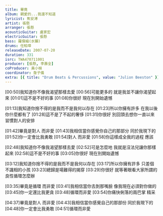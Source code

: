 ```yaml
---
title: 畢竟
album: 親愛的...我還不知道
lyricist: 焦安溥
artist: 張懸
arranger: 張懸
acousticGuitar: 盧家宏
electricGuitar: 張懸
bass: 羅偉綸(水獺)
drums: 任柏璋
releaseDate: 2007-07-20
duration: 331
isrc: TWA470711001
producer: [張懸, 李壽全]
coProducer: 黃小楨
coordinator: 詹子儀
extra: [{ title: "Drum Beats & Percussions", value: "Julion Beeston" }]
---
```

[00:50]我知道你不像我渴望那樣去愛
[00:56]可能更多的 就是我並不讓你渴望起來
[01:01]這不是不好的事
[01:08]你很好 現在別開始遺憾

[01:13]我知道你捨不得的是我而不是我何以存在
[01:23]所以你擁有許多 在我以後你什麼都有了
[01:28]這不是了不起的奢侈
[01:31]你很好 別回頭去想你一直以來習慣對人的安排

[01:42]畢竟是對人 而非愛
[01:43]我相信當你感覺你自己的那部分 同於我現下的
[01:52]你一定會比我勇敢
[01:54]對人 而非愛
[01:58]你這樣成全我的過程 應該

[02:48]我知道你不像我渴望那樣去愛
[02:52]可是怎麼地 我就是沒法兒讓你那樣起來
[02:58]這不是不好的事
[03:05]你很好 現在別開始遺憾

[03:12]我知道你捨不得的是我而不是我何以存在
[03:17]所以你擁有許多 只差個不識相的小孩
[03:23]總歸是場難得的揭穿
[03:29]你很好 就等著眼看大家所謂的良性循環怎麼辦

[03:35]畢竟是循環 而非愛
[03:41]我相信當你去剝那嘴臉 像我現在必須對你做的
[03:45]你一定還比我更貪
[03:48]循環而非愛
[03:54]你痛快俐落的兩巴掌 精采

[04:37]畢竟是對人 而非愛
[04:43]我相信當你感覺自己的那部份 同於我現下的
[04:48]你一定會比我勇敢
[04:51]循環而非愛